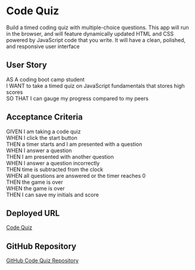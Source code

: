 # Code Quiz

Build a timed coding quiz with multiple-choice questions. This app will run in the browser, and will feature dynamically updated HTML and CSS powered by JavaScript code that you write. It will have a clean, polished, and responsive user interface

## User Story
AS A coding boot camp student<br />
I WANT to take a timed quiz on JavaScript fundamentals that stores high scores<br />
SO THAT I can gauge my progress compared to my peers

## Acceptance Criteria

GIVEN I am taking a code quiz<br />
WHEN I click the start button<br />
THEN a timer starts and I am presented with a question<br />
WHEN I answer a question<br />
THEN I am presented with another question<br />
WHEN I answer a question incorrectly<br />
THEN time is subtracted from the clock<br />
WHEN all questions are answered or the timer reaches 0<br />
THEN the game is over<br />
WHEN the game is over<br />
THEN I can save my initials and score

## Deployed URL
<a href="https://igk1024.github.io/code-quiz/" target="_blank">Code Quiz</a>

## GitHub Repository
<a href="https://github.com/igk1024/code-quiz" target="_blank">GitHub Code Quiz Repository</a>